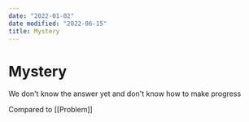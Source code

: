 ```yaml
---
date: "2022-01-02"
date modified: "2022-06-15"
title: Mystery
---
```


# Mystery
We don't know the answer yet and don't know how to make progress

Compared to [[Problem]]
